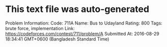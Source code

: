 # This text file was auto-generated

Problem Information:
Code: 711A
Name: Bus to Udayland
Rating: 800
Tags: brute force, implementation
Link: https://codeforces.com/contest/711/problem/A
Submitted At: 2016-08-29 18:34:41 GMT+0600 (Bangladesh Standard Time)
